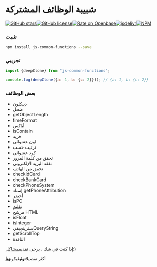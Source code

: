 # شبيبة الوظائف المشتركة

[![GitHub stars](https://img.shields.io/github/stars/Magic-Academy/js-common-functions)](https://github.com/Magic-Academy/js-common-functions/stargazers)[![GitHub license](https://img.shields.io/github/license/Magic-Academy/js-common-functions)](https://github.com/Magic-Academy/js-common-functions/blob/master/LICENSE)[![Rate on Openbase](https://badges.openbase.io/js/rating/js-common-functions.svg)](https://openbase.io/js/js-common-functions?utm_source=embedded&utm_medium=badge&utm_campaign=rate-badge)[![jsdelivr](https://data.jsdelivr.com/v1/package/npm/js-common-functions/badge?style=rounded)](https://www.jsdelivr.com/package/npm/js-common-functions)[![NPM](https://nodei.co/npm/js-common-functions.png)](https://nodei.co/npm/js-common-functions/)

### تثبيت

```bash
npm install js-common-functions --save
```

### تجريبي

```js
import {deepClone} from "js-common-functions";

console.log(deepClone({a: 1, b: {c: 2}})); // {a: 1, b: {c: 2}}

```

### بعض الوظائف

-   ديبكلون
-   ضحل
-   getObjectLength
-   timeFormat
-   أياكس
-   isContain
-   فريد
-   لون عشوائي
-   ترتيب حسب
-   كود عشوائي
-   تحقق من كلمة المرور
-   تفقد البريد الإلكتروني
-   تحقق من الهاتف
-   checkIdCard
-   checkBankCard
-   checkPhoneSystem
-   إسناد getPhoneAttribution
-   أحضر
-   isPC
-   تقليم
-   مرشح HTML
-   isFloat
-   isInteger
-   سترينجيفيQueryString
-   getScrollTop
-   النافذة

إذا كنت في شك ، يرجى تقديم[مشاكل](https://github.com/Magic-Academy/js-common-functions/issues/new):)

أكثر تفصيلا**توثيق**يكون[**هنا**](https://Magic-Academy.github.io/js-common-functions/)

